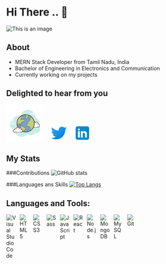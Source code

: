 # Hi There .. 👋

![This is an image](https://lh3.googleusercontent.com/5tCbcqcsWv2v_jCkrkte8Ly79M5P97syLt4QuJeOv0gCq5TkA0rfS6kNp6O2dtXisC77fNNOMK_koI8gC_3xQVuUsiATUGz2b5-zCIo0qrwiRdVk2hXwGUwa2Gy93Svuz4lFO9Gpb5jbfc_YcUydQmK8GoiU75hA-ZUgxrbXZ1e6dK_Ld1Nc6Ix9iaDLuFnegCUeSuVUQCvxaHloeIeZk9Zv1GbcyVj2qKSvmnoLY1qxehA5fbHWsTIfeiYnrEQlNpFMns2q0jwXNCS6ei8Sz57WfklOlUYGeuo5Ahnp3f37G_-nr7DQrxiyg6UvshBSrUnjC-FJUZ9Q0ZEU8DZdapYA0_wBwOcaGRjJ1JD1AIPx2_lCf92KePS5-MYof4DhaY5Jt2aOxYJQleH7uBwVv66Xl2Pn42um5s2C27crekBfFtkPK3GdpZLNKlLoBhNuTRWrHmw0FMYy24ksv4r2eMQe_46IDDySJBfHTRXFpgYgRme0uJtEvdWrKTG440clMp8A9A9Vr9LqngfcNcpRIqdXEal5q49KfywJYlaXFzn-ndzaLMekxpkf4Hcm2YLodM114yumtAMoEEjIUCmUlYxMqPxbeebI6bgRFoKx9ITb9lIROs-Je5VsS0egeOPrd3gW1wctp94ED9jSB7Niu2Ge0hPNV1Kfz7aL7V68LmB6_2elWY75n6HJWkkYDC6-L0cv-kYTwjBE7v3pX9lu4pE=w1920-h665-no?authuser=0)

## About

- MERN Stack Developer from Tamil Nadu, India
- Bachelor of Engineering in Electronics and Communication
- Currently working on my projects

## Delighted to hear from you

[![Portfolio](./img/img1.png)](https://mrajkumar-portfolio.netlify.app)
&nbsp;&nbsp;
[![website](./img/img2.png)](https://twitter.com/RajkumarM688)
&nbsp;&nbsp;
[![website](./img/img3.png)](https://linkedin.com/in/rajm688)
&nbsp;&nbsp;

## My Stats

###Contributions
![GitHub stats](https://github-readme-stats.vercel.app/api?username=rajm688&show_icons=true&theme=radical)

###Languages ans Skills
[![Top Langs](https://github-readme-stats.vercel.app/api/top-langs/?username=anuraghazra&layout=compact&theme=radical)](https://github.com/anuraghazra/github-readme-stats)

## Languages and Tools:

<img align="left" alt="Visual Studio Code" width="26px" src="https://cdn.jsdelivr.net/gh/devicons/devicon/icons/vscode/vscode-original.svg" style="padding-right:10px;" />
<img align="left" alt="HTML5" width="26px" src="https://cdn.jsdelivr.net/gh/devicons/devicon/icons/html5/html5-original.svg" style="padding-right:10px;" />
<img align="left" alt="CSS3" width="26px" src="https://cdn.jsdelivr.net/gh/devicons/devicon/icons/css3/css3-original.svg" style="padding-right:10px;" />
<img align="left" alt="Sass" width="26px" src="https://cdn.jsdelivr.net/gh/devicons/devicon/icons/sass/sass-original.svg" style="padding-right:10px;" />
<img align="left" alt="JavaScript" width="26px" src="https://cdn.jsdelivr.net/gh/devicons/devicon/icons/javascript/javascript-original.svg" style="padding-right:10px;" />
<img align="left" alt="React" width="26px" src="https://cdn.jsdelivr.net/gh/devicons/devicon/icons/react/react-original.svg" style="padding-right:10px;" />
<img align="left" alt="Node.js" width="26px" src="https://cdn.jsdelivr.net/gh/devicons/devicon/icons/nodejs/nodejs-original.svg" style="padding-right:10px;" />
<img align="left" alt="MongoDB" width="26px" src="https://cdn.jsdelivr.net/gh/devicons/devicon/icons/mongodb/mongodb-original.svg" style="padding-right:10px;" />
<img align="left" alt="MySQL" width="26px" src="https://cdn.jsdelivr.net/gh/devicons/devicon/icons/mysql/mysql-original.svg" style="padding-right:10px;" />
<img align="left" alt="Git" width="26px" src="https://cdn.jsdelivr.net/gh/devicons/devicon/icons/git/git-original.svg" style="padding-right:10px;" />

